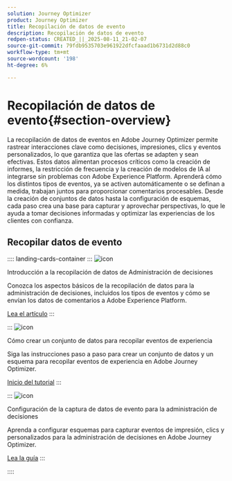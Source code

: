 ```yaml
---
solution: Journey Optimizer
product: Journey Optimizer
title: Recopilación de datos de evento
description: Recopilación de datos de evento
redpen-status: CREATED_||_2025-08-11_21-02-07
source-git-commit: 79fdb9535703e961922dfcfaaad1b6731d2d88c0
workflow-type: tm+mt
source-wordcount: '198'
ht-degree: 6%

---
```



# Recopilación de datos de evento{#section-overview}

La recopilación de datos de eventos en Adobe Journey Optimizer permite rastrear interacciones clave como decisiones, impresiones, clics y eventos personalizados, lo que garantiza que las ofertas se adapten y sean efectivas. Estos datos alimentan procesos críticos como la creación de informes, la restricción de frecuencia y la creación de modelos de IA al integrarse sin problemas con Adobe Experience Platform. Aprenderá cómo los distintos tipos de eventos, ya se activen automáticamente o se definan a medida, trabajan juntos para proporcionar comentarios procesables. Desde la creación de conjuntos de datos hasta la configuración de esquemas, cada paso crea una base para capturar y aprovechar perspectivas, lo que le ayuda a tomar decisiones informadas y optimizar las experiencias de los clientes con confianza.

## Recopilar datos de evento

:::: landing-cards-container
:::
![icon](https://cdn.experienceleague.adobe.com/icons/book.svg)

Introducción a la recopilación de datos de Administración de decisiones

Conozca los aspectos básicos de la recopilación de datos para la administración de decisiones, incluidos los tipos de eventos y cómo se envían los datos de comentarios a Adobe Experience Platform.

[Lea el artículo](../using/offers/data-collection/data-collection.md)
:::

:::
![icon](https://cdn.experienceleague.adobe.com/icons/circle-play.svg)

Cómo crear un conjunto de datos para recopilar eventos de experiencia

Siga las instrucciones paso a paso para crear un conjunto de datos y un esquema para recopilar eventos de experiencia en Adobe Journey Optimizer.

[Inicio del tutorial](../using/offers/data-collection/create-dataset.md)
:::

:::
![icon](https://cdn.experienceleague.adobe.com/icons/gear.svg)

Configuración de la captura de datos de evento para la administración de decisiones

Aprenda a configurar esquemas para capturar eventos de impresión, clics y personalizados para la administración de decisiones en Adobe Journey Optimizer.

[Lea la guía](../using/offers/data-collection/schema-requirement.md)
:::

::::
